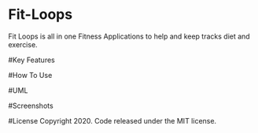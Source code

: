 # Fit-Loops
Fit Loops is all in one Fitness Applications to help and keep tracks diet and exercise.

#Key Features

#How To Use

#UML

#Screenshots

#License
Copyright 2020. Code released under the MIT license.
